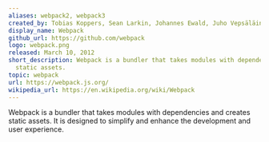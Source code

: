 ```yaml
---
aliases: webpack2, webpack3
created_by: Tobias Koppers, Sean Larkin, Johannes Ewald, Juho Vepsäläinen, Kees Kluskens
display_name: Webpack
github_url: https://github.com/webpack
logo: webpack.png
released: March 10, 2012
short_description: Webpack is a bundler that takes modules with dependencies and creates
  static assets.
topic: webpack
url: https://webpack.js.org/
wikipedia_url: https://en.wikipedia.org/wiki/Webpack
---
```

Webpack is a bundler that takes modules with dependencies and creates static assets. It is designed to simplify and enhance the development and user experience.
